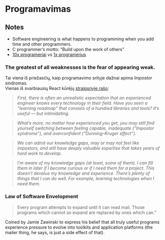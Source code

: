 # Programavimas

## Notes

* Software engineering is what happens to programming when you add time and other programmers.
* C programmer’s motto: “Build upon the work of others”
* [10x programeriai](http://10x.engineer/) vs [1x programerius](https://1x.engineer/)

### The greatest of all weaknesses is the fear of appearing weak. 

Tai viena iš priežasčių, kaip programavimo srityje dažnai apima _Impostor_ sindromas.   
Vienas iš svarbiausių React kūrėjų [straipsnyje rašo](https://overreacted.io/things-i-dont-know-as-of-2018/):

> _First, there is often an unrealistic expectation that an experienced engineer knows every technology in their field. Have you seen a “learning roadmap” that consists of a hundred libraries and tools? It’s useful — but intimidating._

> _What’s more, no matter how experienced you get, you may still find yourself switching between feeling capable, inadequate \(“Impostor syndrome”\), and overconfident \(“Dunning–Kruger effect”\)._

> _We can admit our knowledge gaps, may or may not feel like impostors, and still have deeply valuable expertise that takes years of hard work to develop._

> _I’m aware of my knowledge gaps \(at least, some of them\). I can fill them in later if I become curious or if I need them for a project. This doesn’t devalue my knowledge and experience. There’s plenty of things that I can do well. For example, learning technologies when I need them._

### Law of Software Envelopment

> Every program attempts to expand until it can read mail. Those programs which cannot so expand are replaced by ones which can.”

Coined by Jamie Zawinski to express his belief that all truly useful programs experience pressure to evolve into toolkits and application platforms \(the mailer thing, he says, is just a side effect of that\).

